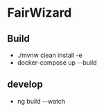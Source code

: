 # FairWizard

## Build
- ./mvnw clean install -e 
- docker-compose up --build


## develop
- ng build --watch
